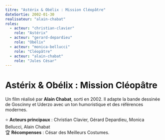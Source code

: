 ```yaml
---
titre: "Astérix & Obélix : Mission Cléopâtre"
dateSortie: 2002-01-30
realisateur: "alain-chabat"
roles:
  - acteur: "christian-clavier"
    role: "Astérix"
  - acteur: "gerard-depardieu"
    role: "Obélix"
  - acteur: "monica-bellucci"
    role: "Cléopâtre"
  - acteur: "alain-chabat"
    role: "Jules César"
---
```


# Astérix & Obélix : Mission Cléopâtre

Un film réalisé par **Alain Chabat**, sorti en 2002. Il adapte la bande dessinée de Goscinny et Uderzo avec un ton humoristique et des références modernes.

⭐ **Acteurs principaux** : Christian Clavier, Gérard Depardieu, Monica Bellucci, Alain Chabat  
🏆 **Récompenses** : César des Meilleurs Costumes.
